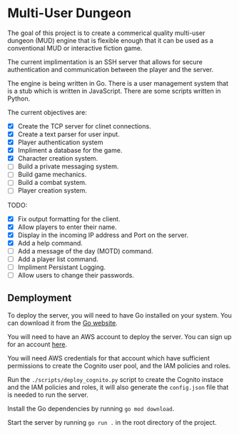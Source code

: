 # Multi-User Dungeon 

The goal of this project is to create a commerical quality multi-user dungeon (MUD) engine that is flexible enough that it can be used as a conventional MUD or interactive fiction game.

The current implimentation is an SSH server that allows for secure authentication and communication between the player and the server.

The engine is being written in Go. There is a user management system that is a stub which is written in JavaScript. There are some scripts written in Python.

The current objectives are:

- [x] Create the TCP server for clinet connections.
- [x] Create a text parser for user input.
- [x] Player authentication system
- [x] Impliment a database for the game.
- [x] Character creation system.
- [ ] Build a private messaging system.
- [ ] Build game mechanics.
- [ ] Build a combat system.
- [ ] Player creation system.

TODO:

- [x] Fix output formatting for the client.
- [x] Allow players to enter their name.
- [x] Display in the incoming IP address and Port on the server.
- [x] Add a help command.
- [ ] Add a message of the day (MOTD) command.
- [ ] Add a player list command.
- [ ] Impliment Persistant Logging.
- [ ] Allow users to change their passwords.

## Demployment

To deploy the server, you will need to have Go installed on your system. You can download it from the [Go website](https://golang.org/).

You will need to have an AWS account to deploy the server. You can sign up for an account [here](https://aws.amazon.com/).

You will need AWS credentials for that account which have sufficient permissions to create the Cognito user pool, and the IAM policies and roles.

Run the `./scripts/deploy_cognito.py` script to create the Cognito instace and the IAM policies and roles, it will also generate the `config.json` file that is needed to run the server.

Install the Go dependencies by running `go mod download`.

Start the server by running `go run .` in the root directory of the project.

